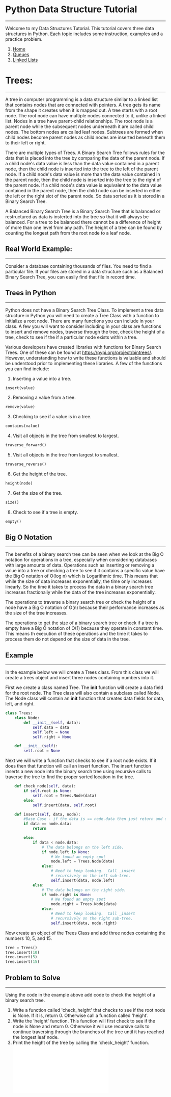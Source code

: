 # Python Data Structure Tutorial
<hr/>
Welcome to my Data Structures Tutorial. This tutorial covers three data structures in Python. Each topic includes some instruction, examples and a practice problem.

1. [Home](welcome.md)
2. [Queues](queues.md)
3. [Linked Lists](LinkedLists.md)

# Trees:
<hr/>
A tree in computer programming is a data structure similar to a linked list that contains nodes that are connected with pointers. A tree gets its name from the shape it creates when it is mapped out. A tree starts with a root node. The root node can have multiple nodes connected to it, unlike a linked list. Nodes in a tree have parent-child relationships. The root node is a parent node while the subsequent nodes underneath it are called child nodes. The bottom nodes are called leaf nodes. Subtrees are formed when child nodes become parent nodes as child nodes are inserted beneath them to their left or right.

There are multiple types of Trees. A Binary Search Tree follows rules for the data that is placed into the tree by comparing the data of the parent node. If a child node's data value is less than the data value contained in a parent node, then the child node is inserted into the tree to the left of the parent node. If a child node's data value is more than the data value contained in the parent node, then the child node is inserted into the tree to the right of the parent node. If a child node's data value is equivalent to the data value contained in the parent node, then the child node can be inserted in either the left or the right slot of the parent node. So data sorted as it is stored in a Binary Search Tree.

A Balanced Binary Search Tree is a Binary Search Tree that is balanced or restructured as data is insterted into the tree so that it will always be balanced. For a tree to be balanced there cannot be a difference of height of more than one level from any path. The height of a tree can be found by counting the longest path from the root node to a leaf node.


## Real World Example:
<hr/>
Consider a database containing thousands of files. You need to find a particular file. If your files are stored in a data structure such as a Balanced Binary Search Tree, you can easily find that file in record time.

## Trees in Python
<hr/>
Python does not have a Binary Search Tree Class. To implement a tree data structure in Python you will need to create a Tree Class with a function to initialize a root node. There are many functions you can include in your class. A few you will want to consider including in your class are functions to insert and remove nodes, traverse through the tree, check the height of a tree, check to see if the if a particular node exists within a tree.

Various developers have created libraries with functions for Binary Search Trees. One of these can be found at https://pypi.org/project/bintrees/. However, understanding how to write these functions is valuable and should be understood prior to implementing these libraries. A few of the functions you can find include:

1. Inserting a value into a tree.
```python
insert(value) 
```
2. Removing a value from a tree.
```python
remove(value)
```
3. Checking to see if a value is in a tree.
```python
contains(value)
```
4. Visit all objects in the tree from smallest to largest.
```python
traverse_forward()
```
5. Visit all objects in the tree from largest to smallest.
```python
traverse_reverse()
```
6. Get the height of the tree.
```python
height(node)
```
7. Get the size of the tree.
```python
size()
```
8. Check to see if a tree is empty.
```python
empty()
```

## Big O Notation
<hr/>    
The benefits of a binary search tree can be seen when we look at the Big O notation for operations in a tree, especially when considering databases with large amounts of data. Operations such as inserting or removing a value into a tree or checking a tree to see if it contains a specific value have the Big O notation of O(log n) which is Logarithmic time. This means that while the size of data increases exponentially, the time only increases linearly. So the time it takes to process the data in a binary search tree increases fractionally while the data of the tree increases exponentially.

The operations to traverse a binary search tree or check the height of a node have a Big O notation of O(n) because their performance increases as the size of the tree increases.

The operations to get the size of a binary search tree or check if a tree is empty have a Big O notation of O(1) because they operate in constant time. This means th execution of these operations and the time it takes to process them do not depend on the size of data in the tree.

## Example
<hr/>
In the example below we will create a Trees class. From this class we will create a trees object and insert three nodes containing numbers into it.

First we create a class named Tree. The __init__ function will create a data field for the root node. The Tree class will also contain a subclass called Node. The Node class will contain an __init__ function that creates data fields for data, left, and right.

```python
class Trees:
    class Node:
        def __init__(self, data):
            self.data = data
            self.left = None
            self.right = None

    def __init__(self):
        self.root = None
```
Next we will write a function that checks to see if a root node exists. If it does then that function will call an insert function. The insert function inserts a new node into the binary search tree using recursive calls to traverse the tree to find the proper sorted location in the tree. 

```python
    def check_node(self, data):
        if self.root is None:
            self.root = Trees.Node(data)
        else:
            self.insert(data, self.root)

    def insert(self, data, node):
        #Base Case - if the data is == node.data then just return and do not 
        if data == node.data:
            return

        else:
            if data < node.data:
                # The data belongs on the left side.
                if node.left is None:
                    # We found an empty spot
                    node.left = Trees.Node(data)
                else:
                    # Need to keep looking.  Call _insert
                    # recursively on the left sub-tree.
                    self.insert(data, node.left)
            else:
                # The data belongs on the right side.
                if node.right is None:
                    # We found an empty spot
                    node.right = Trees.Node(data)
                else:
                    # Need to keep looking.  Call _insert
                    # recursively on the right sub-tree.    
                    self.insert(data, node.right)
```

Now create an object of the Trees Class and add three nodes containing the numbers 10, 5, and 15.

```python
tree = Trees()
tree.insert(10)
tree.insert(5)
tree.insert(15)
```

## Problem to Solve
<hr/>
    Using the code in the example above add code to check the height of a binary search tree.

1. Write a function called 'check_height' that checks to see if the root node is None. If it is, return 0. Otherwise call a function called 'height'.
2. Write the 'height' function. This function will first check to see if the node is None and return 0. Otherwise it will use recursive calls to continue traversing through the branches of the tree until it has reached the longest leaf node.
3. Print the height of the tree by calling the 'check_height' function.
![Answer](trees.py)